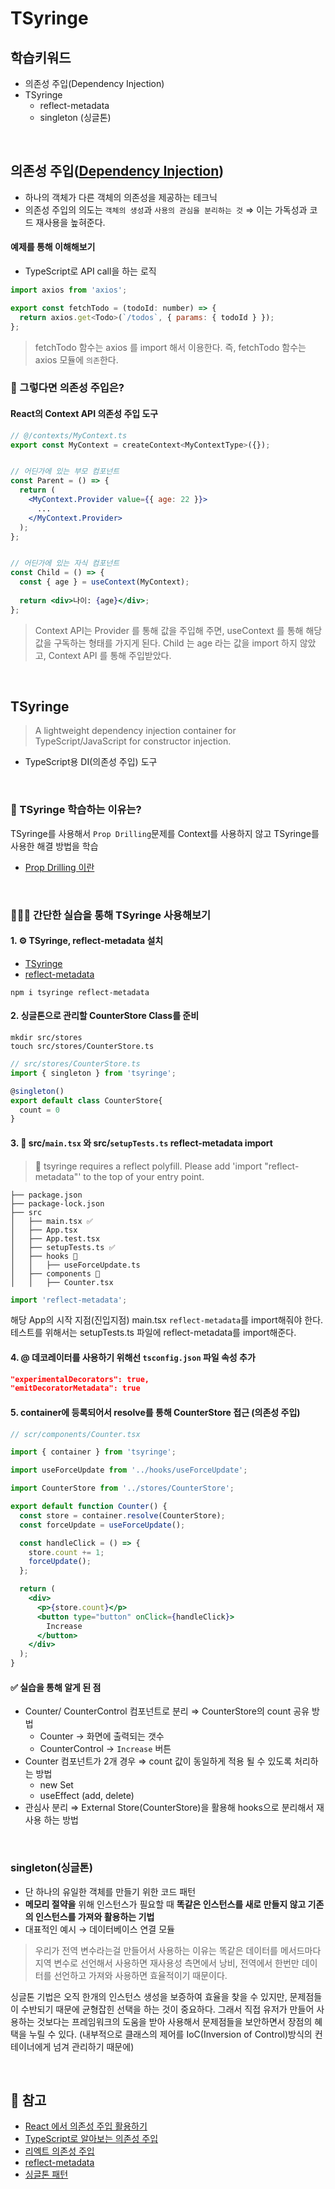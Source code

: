 # TSyringe

## 학습키워드

- 의존성 주입(Dependency Injection)
- TSyringe
  - reflect-metadata
  - singleton (싱글톤)

<br/>

## 의존성 주입([Dependency Injection](https://ko.wikipedia.org/wiki/%EC%9D%98%EC%A1%B4%EC%84%B1_%EC%A3%BC%EC%9E%85))

- 하나의 객체가 다른 객체의 의존성을 제공하는 테크닉
- 의존성 주입의 의도는 `객체의 생성`과 `사용의 관심을 분리하는 것` ⇒ 이는 가독성과 코드 재사용을 높혀준다.

#### 예제를 통해 이해해보기

- TypeScript로 API call을 하는 로직

```jsx
import axios from 'axios';

export const fetchTodo = (todoId: number) => {
  return axios.get<Todo>(`/todos`, { params: { todoId } });
};
```

> fetchTodo 함수는 axios 를 import 해서 이용한다. 즉, fetchTodo 함수는 axios 모듈에 `의존`한다.

### 🤔 그렇다면 의존성 주입은?

#### React의 Context API 의존성 주입 도구

```jsx
// @/contexts/MyContext.ts
export const MyContext = createContext<MyContextType>({});


// 어딘가에 있는 부모 컴포넌트
const Parent = () => {
  return (
    <MyContext.Provider value={{ age: 22 }}>
      ...
    </MyContext.Provider>
  );
};


// 어딘가에 있는 자식 컴포넌트
const Child = () => {
  const { age } = useContext(MyContext);
  
  return <div>나이: {age}</div>;
}; 
```

> Context API는 Provider 를 통해 값을 주입해 주면, useContext 를 통해 해당 값을 구독하는 형태를 가지게 된다. Child 는 age 라는 값을 import 하지 않았고, Context API 를 통해 주입받았다.

<br/>

## TSyringe

> A lightweight dependency injection container for TypeScript/JavaScript for constructor injection.

- TypeScript용 DI(의존성 주입) 도구

<br/>

### 🧐 TSyringe 학습하는 이유는?

TSyringe를 사용해서 `Prop Drilling`문제를 Context를 사용하지 않고 TSyringe를 사용한 해결 방법을 학습

- [Prop Drilling 이란](https://magrowing.gitbook.io/magrowing-gitbook/category/react/props#prop-drilling)

<br/>

### 👩🏻‍💻 간단한 실습을 통해 TSyringe 사용해보기

#### 1. ⚙️ TSyringe, reflect-metadata 설치

- [TSyringe](https://github.com/microsoft/tsyringe)
- [reflect-metadata](https://github.com/rbuckton/reflect-metadata)

```shell
npm i tsyringe reflect-metadata
```

#### 2. 싱글톤으로 관리할 CounterStore Class를 준비

```shell
mkdir src/stores
touch src/stores/CounterStore.ts
```

```ts
// src/stores/CounterStore.ts
import { singleton } from 'tsyringe';

@singleton()
export default class CounterStore{
  count = 0
}
```

#### 3. 📁 src/`main.tsx` 와 src/`setupTests.ts` reflect-metadata import

> 🚨 tsyringe requires a reflect polyfill. Please add 'import "reflect-metadata"' to the top of your entry point.

```
├── package.json
├── package-lock.json
├── src
│   ├── main.tsx ✅
│   ├── App.tsx
│   ├── App.test.tsx 
│   ├── setupTests.ts ✅ 
│   ├── hooks 📁
│   │   ├── useForceUpdate.ts 
│   ├── components 📁
│   │   ├── Counter.tsx 
```

```ts
import 'reflect-metadata';
```

해당 App의 시작 지점(진입지점) main.tsx `reflect-metadata`를 import해줘야 한다.
테스트를 위해서는 setupTests.ts 파일에 reflect-metadata를 import해준다.

#### 4. @ 데코레이터를 사용하기 위해선 `tsconfig.json` 파일 속성 추가

```json
"experimentalDecorators": true,
"emitDecoratorMetadata": true
```

#### 5. container에 등록되어서 resolve를 통해 CounterStore 접근 (의존성 주입)

```jsx
// scr/components/Counter.tsx

import { container } from 'tsyringe'; 

import useForceUpdate from '../hooks/useForceUpdate';

import CounterStore from '../stores/CounterStore'; 

export default function Counter() {
  const store = container.resolve(CounterStore);
  const forceUpdate = useForceUpdate();

  const handleClick = () => {
    store.count += 1;
    forceUpdate();
  };

  return (
    <div>
      <p>{store.count}</p>
      <button type="button" onClick={handleClick}>
        Increase
      </button>
    </div>
  );
}
```

#### ✅ 실습을 통해 알게 된 점

- Counter/ CounterControl 컴포넌트로 분리 ⇒ CounterStore의 count 공유 방법
  - Counter → 화면에 출력되는 갯수
  - CounterControl → `Increase` 버튼
- Counter 컴포넌트가 2개 경우 ⇒ count 값이 동일하게 적용 될 수 있도록 처리하는 방법
  - new Set
  - useEffect (add, delete)
- 관심사 분리 ⇒ External Store(CounterStore)을 활용해 hooks으로 분리해서 재사용 하는 방법

<br/>

### singleton(싱글톤)

- 단 하나의 유일한 객체를 만들기 위한 코드 패턴
- __메모리 절약을__ 위해 인스턴스가 필요할 때 __똑같은 인스턴스를 새로 만들지 않고 기존의 인스턴스를 가져와 활용하는 기법__
- 대표적인 예시 → 데이터베이스 연결 모듈

> 우리가 전역 변수라는걸 만들어서 사용하는 이유는 똑같은 데이터를 메서드마다 지역 변수로 선언해서 사용하면 재사용성 측면에서 낭비, 전역에서 한번만 데이터를 선언하고 가져와 사용하면 효율적이기 때문이다.

싱글톤 기법은 오직 한개의 인스턴스 생성을 보증하여 효율을 찾을 수 있지만, 문제점들이 수반되기 때문에 균형잡힌 선택을 하는 것이 중요하다.
그래서 직접 유저가 만들어 사용하는 것보다는 프레임워크의 도움을 받아 사용해서 문제점들을 보안하면서 장점의 혜택을 누릴 수 있다.
(내부적으로 클래스의 제어를 IoC(Inversion of Control)방식의 컨테이너에게 넘겨 관리하기 때문에)

<br/>

## 🔗 참고

- [React 에서 의존성 주입 활용하기](https://velog.io/@woohm402/dependency-injection-in-reactjs)
- [TypeScript로 알아보는 의존성 주입](https://velog.io/@woohm402/dependency-injection-with-TypeScript)
- [리엑트 의존성 주입](https://velog.io/@jay/react-dependency-injection)
- [reflect-metadata](https://jeonghwan-kim.github.io/2023/06/20/reflect-metadata)
- [싱글톤 패턴](https://inpa.tistory.com/entry/GOF-%F0%9F%92%A0-%EC%8B%B1%EA%B8%80%ED%86%A4Singleton-%ED%8C%A8%ED%84%B4-%EA%BC%BC%EA%BC%BC%ED%95%98%EA%B2%8C-%EC%95%8C%EC%95%84%EB%B3%B4%EC%9E%90)
